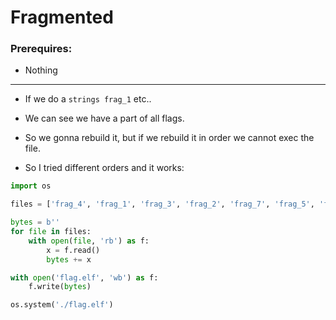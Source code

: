 # Fragmented

### Prerequires:

- Nothing

-----------------

- If we do a `strings frag_1` etc..

- We can see we have a part of all flags.

- So we gonna rebuild it, but if we rebuild it in order we cannot exec the file.

- So I tried different orders and it works:


```py
import os

files = ['frag_4', 'frag_1', 'frag_3', 'frag_2', 'frag_7', 'frag_5', 'frag_6']

bytes = b''
for file in files:
    with open(file, 'rb') as f:
        x = f.read()
        bytes += x

with open('flag.elf', 'wb') as f:
    f.write(bytes)

os.system('./flag.elf')
```
